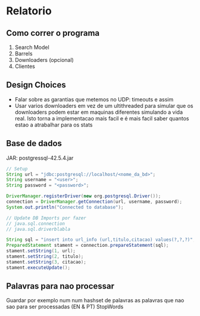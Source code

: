 # Relatorio

## Como correr o programa

1. Search Model
2. Barrels
3. Downloaders (opcional)
4. Clientes

## Design Choices

- Falar sobre as garantias que metemos no UDP: timeouts e assim
- Usar varios downloaders em vez de um ultithreaded para simular que os downloaders podem estar em maquinas diferentes simulando a vida real. Isto torna a implementacao mais facil e é mais facil saber quantos estao a atrabalhar para os stats

## Base de dados

JAR: postgressql-42.5.4.jar

```java
// Setup
String url = "jdbc:postgresql://localhost/<nome_da_bd>";
String username = "<user>";
String password = "<password>";

DriverManager.registerDriver(new org.postgresql.Driver());
connection = DriverManager.getConnection(url, username, password);
System.out.println("Connected to database");

// Update DB Imports por fazer
// java.sql.connection
// java.sql.driverblabla

String sql = "insert into url_info (url,titulo,citacao) values(?,?,?)";
PreparedStatement stament = connection.prepareStatement(sql);
stament.setString(1, url);
stament.setString(2, titulo);
stament.setString(3, citacao);
stament.executeUpdate();
```

## Palavras para nao processar

Guardar por exemplo num num hashset de palavras as palavras que nao sao para ser processadas (EN & PT)
StopWords
